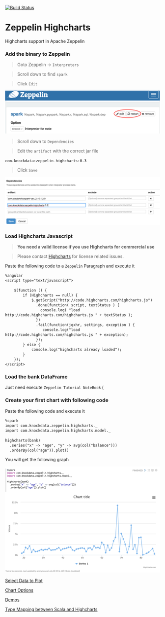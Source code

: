 [![Build Status](https://travis-ci.org/knockdata/zeppelin-highcharts.svg?branch=master)](https://travis-ci.org/knockdata/zeppelin-highcharts)

# Zeppelin Highcharts

Highcharts support in Apache Zeppelin


### Add the binary to Zeppelin

> Goto Zeppelin -> `Interpreters`

> Scroll down to find `spark`

> Click `Edit`

![zeppelin-spark-interpreter-edit](docs/zeppelin-spark-interpreter-edit.png)

> Scroll down to `Dependencies`

> Edit the `artifact` with the correct jar file

`com.knockdata:zeppelin-highcharts:0.3`

> Click `Save`

![zeppelin-spark-interpreter-edit](docs/zeppelin-spark-interpreter-add-artifact.png)

### Load Highcharts Javascript

> **You need a valid license if you use Highcharts for commercial use**

> Please contact [Highcharts](https://shop.highsoft.com/) for license related issues.

Paste the following code to a `Zeppelin` Paragraph and execute it

	%angular
	<script type="text/javascript">

		$(function () {
			if (Highcharts == null) {
				$.getScript("http://code.highcharts.com/highcharts.js")
				  .done(function( script, textStatus ) {
				    console.log( "load http://code.highcharts.com/highcharts.js " + textStatus );
				  })
				  .fail(function(jqxhr, settings, exception ) {
				     console.log("load http://code.highcharts.com/highcharts.js " + exception);
				  });
			} else {
			    console.log("highcharts already loaded");
			}
		});
	</script>

### Load the bank DataFrame

Just need execute `Zeppelin Tutorial NoteBook`
(
### Create your first chart with following code

Paste the following code and execute it

	%spark
	import com.knockdata.zeppelin.highcharts._
	import com.knockdata.zeppelin.highcharts.model._

	highcharts(bank)
	  .series("x" -> "age", "y" -> avg(col("balance")))
	  .orderBy(col("age")).plot()

You will get the following graph

![zeppelin-spark-basic-line-chart](docs/zeppelin-spark-basic-line-chart.png)

[Select Data to Plot](docs/SelectDataToPlot.md)

[Chart Options](docs/ChartOptions.md)

[Demos](docs/Demos.md)

[Type Mapping between Scala and Highcharts](docs/TypeMapping.md)
